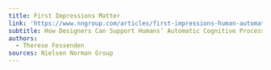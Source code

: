 ```yaml
---
title: First Impressions Matter
link: 'https://www.nngroup.com/articles/first-impressions-human-automaticity/'
subtitle: How Designers Can Support Humans’ Automatic Cognitive Processing
authors:
  - Therese Fessenden
sources: Nielsen Norman Group
---
```


